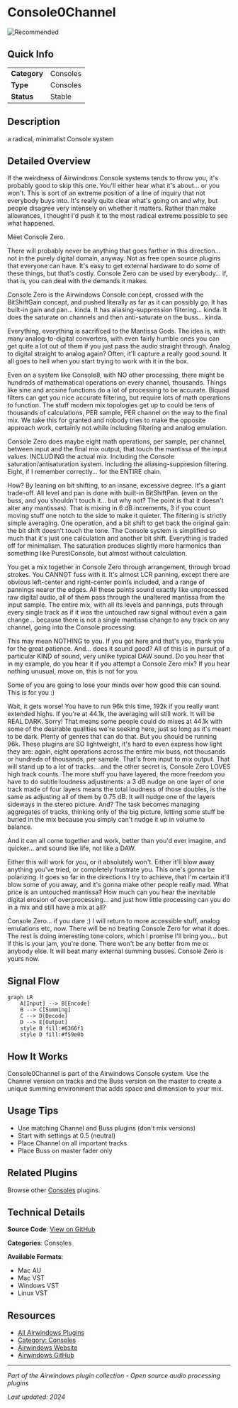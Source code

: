 # Console0Channel

![Recommended](https://img.shields.io/badge/-Recommended-6366f1)

## Quick Info

| | |
|---|---|
| **Category** | Consoles |
| **Type** | Consoles |
| **Status** | Stable |

## Description

a radical, minimalist Console system

## Detailed Overview

If the weirdness of Airwindows Console systems tends to throw you, it's probably good to skip this one. You'll either hear what it's about… or you won't. This is sort of an extreme position of a line of inquiry that not everybody buys into. It's really quite clear what's going on and why, but people disagree very intensely on whether it matters. Rather than make allowances, I thought I'd push it to the most radical extreme possible to see what happened.

Meet Console Zero.

There will probably never be anything that goes farther in this direction… not in the purely digital domain, anyway. Not as free open source plugins that everyone can have. It's easy to get external hardware to do some of these things, but that's costly. Console Zero can be used by everybody… if, that is, you can deal with the demands it makes.

Console Zero is the Airwindows Console concept, crossed with the BitShiftGain concept, and pushed literally as far as it can possibly go. It has built-in gain and pan… kinda. It has aliasing-suppression filtering… kinda. It does the saturate on channels and then anti-saturate on the buss… kinda.

Everything, everything is sacrificed to the Mantissa Gods. The idea is, with many analog-to-digital converters, with even fairly humble ones you can get quite a lot out of them if you just pass the audio straight through. Analog to digital straight to analog again? Often, it'll capture a really good sound. It all goes to hell when you start trying to work with it in the box.

Even on a system like Console8, with NO other processing, there might be hundreds of mathematical operations on every channel, thousands. Things like sine and arcsine functions do a lot of processing to be accurate. Biquad filters can get you nice accurate filtering, but require lots of math operations to function. The stuff modern mix topologies get up to could be tens of thousands of calculations, PER sample, PER channel on the way to the final mix. We take this for granted and nobody tries to make the opposite approach work, certainly not while including filtering and analog emulation.

Console Zero does maybe eight math operations, per sample, per channel, between input and the final mix output, that touch the mantissa of the input values. INCLUDING the actual mix. Including the Console saturation/antisaturation system. Including the aliasing-suppresion filtering. Eight, if I remember correctly… for the ENTIRE chain.

How? By leaning on bit shifting, to an insane, excessive degree. It's a giant trade-off. All level and pan is done with built-in BitShiftPan. (even on the buss, and you shouldn't touch it… but why not? The point is that it doesn't alter any mantissas). That is mixing in 6 dB increments, 3 if you count moving stuff one notch to the side to make it quieter. The filtering is strictly simple averaging. One operation, and a bit shift to get back the original gain: the bit shift doesn't touch the tone. The Console system is simplified so much that it's just one calculation and another bit shift. Everything is traded off for minimalism. The saturation produces slightly more harmonics than something like PurestConsole, but almost without calculation.

You get a mix together in Console Zero through arrangement, through broad strokes. You CANNOT fuss with it. It's almost LCR panning, except there are obvious left-center and right-center points included, and a range of pannings nearer the edges. All these points sound exactly like unprocessed raw digital audio, all of them pass through the unaltered mantissa from the input sample. The entire mix, with all its levels and pannings, puts through every single track as if it was the untouched raw signal without even a gain change… because there is not a single mantissa change to any track on any channel, going into the Console processing.

This may mean NOTHING to you. If you got here and that's you, thank you for the great patience. And… does it sound good? All of this is in pursuit of a particular KIND of sound, very unlike typical DAW sound. Do you hear that in my example, do you hear it if you attempt a Console Zero mix? If you hear nothing unusual, move on, this is not for you.

Some of you are going to lose your minds over how good this can sound. This is for you :)

Wait, it gets worse! You have to run 96k this time, 192k if you really want extended highs. If you're at 44.1k, the averaging will still work. It will be REAL DARK. Sorry! That means some people could do mixes at 44.1k with some of the desirable qualities we're seeking here, just so long as it's meant to be dark. Plenty of genres that can do that. But you should be running 96k. These plugins are SO lightweight, it's hard to even express how light they are: again, eight operations across the entire mix buss, not thousands or hundreds of thousands, per sample. That's from input to mix output. That will stand up to a lot of tracks… and the other secret is, Console Zero LOVES high track counts. The more stuff you have layered, the more freedom you have to do subtle loudness adjustments: a 3 dB nudge on one layer of one track made of four layers means the total loudness of those doubles, is the same as adjusting all of them by 0.75 dB. It will nudge one of the layers sideways in the stereo picture. And? The task becomes managing aggregates of tracks, thinking only of the big picture, letting some stuff be buried in the mix because you simply can't nudge it up in volume to balance.

And it can all come together and work, better than you'd ever imagine, and quicker… and sound like life, not like a DAW.

Either this will work for you, or it absolutely won't. Either it'll blow away anything you've tried, or completely frustrate you. This one's gonna be polarizing. It goes so far in the directions I try to achieve, that I'm certain it'll blow some of you away, and it's gonna make other people really mad. What price is an untouched mantissa? How much can you hear the inevitable digital erosion of overprocessing… and just how little processing can you do in a mix and still have a mix at all?

Console Zero… if you dare :) I will return to more accessible stuff, analog emulations etc, now. There will be no beating Console Zero for what it does. The rest is doing interesting tone colors, which I promise I'll bring you… but if this is your jam, you're done. There won't be any better from me or anybody else. It will beat many external summing busses. Console Zero is yours now.

## Signal Flow

```mermaid
graph LR
    A[Input] --> B[Encode]
    B --> C[Summing]
    C --> D[Decode]
    D --> E[Output]
    style B fill:#6366f1
    style D fill:#f59e0b
```

## How It Works

Console0Channel is part of the Airwindows Console system. Use the Channel version on tracks and the Buss version on the master to create a unique summing environment that adds space and dimension to your mix.

## Usage Tips

- Use matching Channel and Buss plugins (don't mix versions)
- Start with settings at 0.5 (neutral)
- Place Channel on all important tracks
- Place Buss on master fader only


## Related Plugins

Browse other [Consoles](../categories/consoles.md) plugins.


## Technical Details

**Source Code**: [View on GitHub](https://github.com/airwindows/airwindows/tree/master/plugins/LinuxVST/src/Console0Channel)

**Categories**: Consoles

**Available Formats**:
- Mac AU
- Mac VST
- Windows VST
- Linux VST

## Resources

- [All Airwindows Plugins](../../README.md)
- [Category: Consoles](../categories/consoles.md)
- [Airwindows Website](https://www.airwindows.com)
- [Airwindows GitHub](https://github.com/airwindows/airwindows)

---

*Part of the Airwindows plugin collection - Open source audio processing plugins*

*Last updated: 2024*
